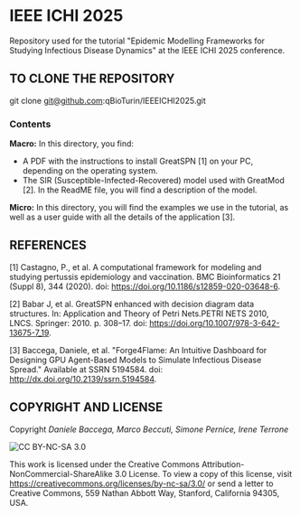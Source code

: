 # IEEE ICHI 2025
Repository used for the tutorial "Epidemic Modelling Frameworks for Studying Infectious Disease Dynamics" at the IEEE ICHI 2025 conference.

## TO CLONE THE REPOSITORY

git clone git@github.com:qBioTurin/IEEEICHI2025.git

### Contents

**Macro:**
In this directory, you find:
-  A PDF with the instructions to install GreatSPN [1] on your PC, depending on the operating system.
-  The SIR (Susceptible-Infected-Recovered) model used with GreatMod [2]. In the ReadME file, you will find a description of the model. 

**Micro:**
In this directory, you will find the examples we use in the tutorial, as well as a user guide with all the details of the application [3].

## REFERENCES
[1] Castagno, P., et al. A computational framework for modeling and studying pertussis epidemiology and vaccination. BMC Bioinformatics 21 (Suppl 8), 344 (2020). doi: https://doi.org/10.1186/s12859-020-03648-6.

[2] Babar J, et al. GreatSPN enhanced with decision diagram data structures. In: Application and Theory of Petri Nets.PETRI NETS 2010, LNCS. Springer: 2010. p. 308–17. doi: https://doi.org/10.1007/978-3-642-13675-7_19.

[3] Baccega, Daniele, et al. "Forge4Flame: An Intuitive Dashboard for Designing GPU Agent-Based Models to Simulate Infectious Disease Spread." Available at SSRN 5194584. doi: http://dx.doi.org/10.2139/ssrn.5194584.

## COPYRIGHT AND LICENSE
Copyright _Daniele Baccega, Marco Beccuti, Simone Pernice, Irene Terrone_

![CC BY-NC-SA 3.0](http://ccl.northwestern.edu/images/creativecommons/byncsa.png)

This work is licensed under the Creative Commons Attribution-NonCommercial-ShareAlike 3.0 License.  To view a copy of this license, visit https://creativecommons.org/licenses/by-nc-sa/3.0/ or send a letter to Creative Commons, 559 Nathan Abbott Way, Stanford, California 94305, USA.
